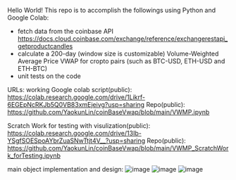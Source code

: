 Hello World!
This repo is to accomplish the followings using Python and Google Colab:
- fetch data from the coinbase API https://docs.cloud.coinbase.com/exchange/reference/exchangerestapi_getproductcandles
- calculate a 200-day (window size is customizable) Volume-Weighted Average Price VWAP for cropto pairs (such as BTC-USD, ETH-USD and ETH-BTC)
- unit tests on the code

URLs:
working Google colab script(public): https://colab.research.google.com/drive/1Likrf-6EGEpNcRKJb5Q0VB83xmEjeivg?usp=sharing
Repo(public): https://github.com/YaokunLin/coinBaseVwap/blob/main/VWMP.ipynb

Scratch Work for testing with visulization(public): https://colab.research.google.com/drive/13Ib-YSgfSOESpoAYbrZuaSNwTtjt4V__?usp=sharing
Repo(public): https://github.com/YaokunLin/coinBaseVwap/blob/main/VWMP_ScratchWork_forTesting.ipynb

main object implementation and design:
![image](https://user-images.githubusercontent.com/72329369/141181083-5531b2fb-d231-444d-843e-43356b24523c.png)
![image](https://user-images.githubusercontent.com/72329369/141181139-ef1e309b-6cd4-47a4-9c6c-d9a25ca35e2b.png)
![image](https://user-images.githubusercontent.com/72329369/141181173-8a91d712-ce87-4aab-a984-759d47066a92.png)
